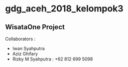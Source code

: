 # gdg_aceh_2018_kelompok3

## WisataOne Project

Collaborators :
- Iwan Syahputra
- Aziz Ghifary
- Rizky M Syahputra : +62 812 699 5098
